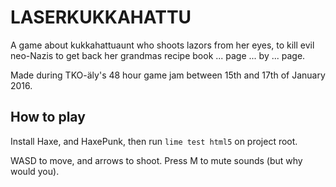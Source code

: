 # LASERKUKKAHATTU

A game about kukkahattuaunt who shoots lazors from her eyes, to kill evil neo-Nazis to get back her grandmas recipe book ... page ... by ... page.

Made during TKO-äly's 48 hour game jam between 15th and 17th of January 2016.

## How to play

Install Haxe, and HaxePunk, then run `lime test html5` on project root.

WASD to move, and arrows to shoot. Press M to mute sounds (but why would you).